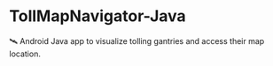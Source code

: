 # TollMapNavigator-Java
🛰️ Android Java app to visualize tolling gantries and access their map location.
